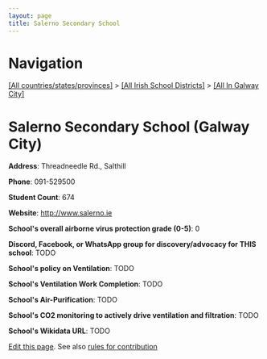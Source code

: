 ```yaml
---
layout: page
title: Salerno Secondary School
---
```

# Navigation

[[All countries/states/provinces]](../../..) > [[All Irish School Districts]](../..) > [[All In Galway City]](..)

# Salerno Secondary School (Galway City)

**Address**: Threadneedle Rd., Salthill

**Phone**: 091-529500

**Student Count**: 674

**Website**: <http://www.salerno.ie>

**School's overall airborne virus protection grade (0-5)**: 0

**Discord, Facebook, or WhatsApp group for discovery/advocacy for THIS school**: TODO

**School's policy on Ventilation**: TODO

**School's Ventilation Work Completion**: TODO

**School's Air-Purification**: TODO

**School's CO2 monitoring to actively drive ventilation and filtration**: TODO

**School's Wikidata URL**: TODO


[Edit this page](https://github.com/ventilate-schools/Ireland/edit/main/./Galway_City/Salerno_Secondary_School.md). See also [rules for contribution](../../../contribution-rules/)
